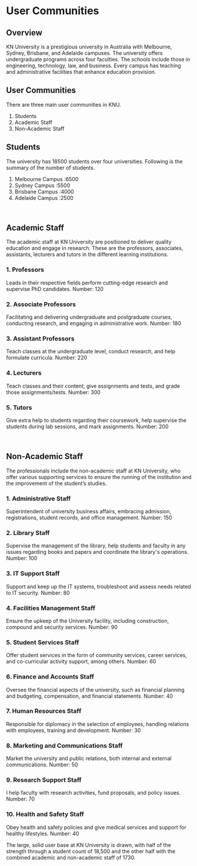 # User Communities
## Overview
KN University is a prestigious university in Australia with Melbourne, Sydney, Brisbane, and Adelaide campuses. The university offers undergraduate programs across four faculties. The schools include those in engineering, technology, law, and business. Every campus has teaching and administrative facilities that enhance education provision.

## User Communities
There are three main user communities in KNU. 
1.	Students
2.	Academic Staff
3.	Non-Academic Staff


## Students
The university has 18500 students over four universities. Following is the summary of the number of students.
1.	Melbourne Campus	:6500
2.	Sydney Campus		:5500
3.	Brisbane Campus	:4000
4.	Adelaide Campus	:2500	



 
## Academic Staff
The academic staff at KN University are positioned to deliver quality education and engage in research. These are the professors, associates, assistants, lecturers and tutors in the different learning institutions.
### 1.	Professors
Leads in their respective fields perform cutting-edge research and supervise PhD candidates.
Number: 120
### 2.	Associate Professors
Facilitating and delivering undergraduate and postgraduate courses, conducting research, and engaging in administrative work.
Number: 180
### 3.	Assistant Professors
Teach classes at the undergraduate level, conduct research, and help formulate curricula.
Number: 220
### 4.	Lecturers
Teach classes and their content, give assignments and tests, and grade those assignments/tests.
Number: 300
### 5.	Tutors
Give extra help to students regarding their coursework, help supervise the students during lab sessions, and mark assignments.
Number: 200

 
## Non-Academic Staff
The professionals include the non-academic staff at KN University, who offer various supporting services to ensure the running of the institution and the improvement of the student’s studies.
### 1.	Administrative Staff
Superintendent of university business affairs, embracing admission, registrations, student records, and office management.
Number: 150
### 2.	Library Staff
Supervise the management of the library, help students and faculty in any issues regarding books and papers and coordinate the library's operations.
Number: 100
### 3.	IT Support Staff
Support and keep up the IT systems, troubleshoot and assess needs related to IT security.
Number: 80
### 4.	Facilities Management Staff
Ensure the upkeep of the University facility, including construction, compound and security services.
Number: 90
### 5.	Student Services Staff
Offer student services in the form of community services, career services, and co-curricular activity support, among others.
Number: 60
### 6.	Finance and Accounts Staff
Oversee the financial aspects of the university, such as financial planning and budgeting, compensation, and financial statements.
Number: 40
### 7.	Human Resources Staff
Responsible for diplomacy in the selection of employees, handling relations with employees, training and development.
Number: 30
### 8.	Marketing and Communications Staff
Market the university and public relations, both internal and external communications.
Number: 50
### 9.	Research Support Staff
I help faculty with research activities, fund proposals, and policy issues.
Number: 70
### 10.	Health and Safety Staff
Obey health and safety policies and give medical services and support for healthy lifestyles.
Number: 40

The large, solid user base at KN University is drawn, with half of the strength through a student count of 18,500 and the other half with the combined academic and non-academic staff of 1730. 

